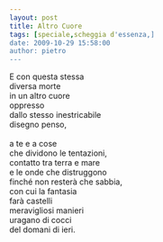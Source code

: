 ```yaml
---
layout: post
title: Altro Cuore
tags: [speciale,scheggia d'essenza,]
date: 2009-10-29 15:58:00
author: pietro
---
```

E con questa stessa<br/>diversa morte<br/>in un altro cuore<br/>oppresso<br/>dallo stesso inestricabile<br/>disegno penso,<br/><br/>a te e a cose<br/>che dividono le tentazioni,<br/>contatto tra terra e mare<br/>e le onde che distruggono<br/>finché non resterà che sabbia,<br/>con cui la fantasia<br/>farà castelli<br/>meravigliosi manieri<br/>uragano di cocci<br/>del domani di ieri.
